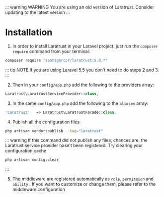 ::: warning WARNING
You are using an old version of Laratrust. Consider updating to the <docs-link to="/installation.html" current-version>latest</docs-link> version
:::

# Installation

1. In order to install Laratrust in your Laravel project, just run the `composer require` command from your terminal:
```bash
composer require "santigarcor/laratrust:5.0.*"
```

::: tip NOTE
If you are using Laravel 5.5 you don't need to do steps 2 and 3.
:::

2. Then in your `config/app.php` add the following to the providers array:
```php
Laratrust\LaratrustServiceProvider::class,
```

3. In the same `config/app.php` add the following to the `aliases` array:
```php
'Laratrust'   => Laratrust\LaratrustFacade::class,
```

4. Publish all the configuration files:
```bash
php artisan vendor:publish --tag="laratrust"
```
::: warning
If this command did not publish any files, chances are, the Laratrust service provider hasn't been registered. Try clearing your configuration cache
```bash
php artisan config:clear
```
:::

5. The <docs-link to="/usage/middleware.html">middleware</docs-link> are registered automatically as `role`, `permission` and `ability` . If you want to customize or change them, please refer to the <docs-link to="/usage/middleware.html#configuration">middleware configuration</docs-link>


